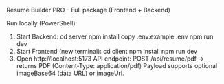 Resume Builder PRO - Full package (Frontend + Backend)

Run locally (PowerShell):
1. Start Backend:
   cd server
   npm install
   copy .env.example .env
   npm run dev
2. Start Frontend (new terminal):
   cd client
   npm install
   npm run dev
3. Open http://localhost:5173
API endpoint:
POST /api/resume/pdf -> returns PDF (Content-Type: application/pdf)
Payload supports optional imageBase64 (data URL) or imageUrl.
